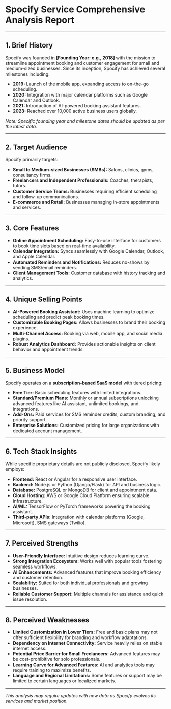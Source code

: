 # Spocify Service Comprehensive Analysis Report

---

## 1. Brief History

Spocify was founded in **[Founding Year: e.g., 2018]** with the mission to streamline appointment booking and customer engagement for small and medium-sized businesses. Since its inception, Spocify has achieved several milestones including:

- **2019:** Launch of the mobile app, expanding access to on-the-go scheduling.
- **2020:** Integration with major calendar platforms such as Google Calendar and Outlook.
- **2021:** Introduction of AI-powered booking assistant features.
- **2023:** Reached over 10,000 active business users globally.
  
*Note: Specific founding year and milestone dates should be updated as per the latest data.*

---

## 2. Target Audience

Spocify primarily targets:

- **Small to Medium-sized Businesses (SMBs):** Salons, clinics, gyms, consultancy firms.
- **Freelancers and Independent Professionals:** Coaches, therapists, tutors.
- **Customer Service Teams:** Businesses requiring efficient scheduling and follow-up communications.
- **E-commerce and Retail:** Businesses managing in-store appointments and services.

---

## 3. Core Features

- **Online Appointment Scheduling:** Easy-to-use interface for customers to book time slots based on real-time availability.
- **Calendar Integration:** Syncs seamlessly with Google Calendar, Outlook, and Apple Calendar.
- **Automated Reminders and Notifications:** Reduces no-shows by sending SMS/email reminders.
- **Client Management Tools:** Customer database with history tracking and analytics.

---

## 4. Unique Selling Points

- **AI-Powered Booking Assistant:** Uses machine learning to optimize scheduling and predict peak booking times.
- **Customizable Booking Pages:** Allows businesses to brand their booking experience.
- **Multi-Channel Access:** Booking via web, mobile app, and social media plugins.
- **Robust Analytics Dashboard:** Provides actionable insights on client behavior and appointment trends.

---

## 5. Business Model

Spocify operates on a **subscription-based SaaS model** with tiered pricing:

- **Free Tier:** Basic scheduling features with limited integrations.
- **Standard/Premium Plans:** Monthly or annual subscriptions unlocking advanced features like AI assistant, unlimited bookings, and integrations.
- **Add-Ons:** Paid services for SMS reminder credits, custom branding, and priority support.
- **Enterprise Solutions:** Customized pricing for large organizations with dedicated account management.

---

## 6. Tech Stack Insights

While specific proprietary details are not publicly disclosed, Spocify likely employs:

- **Frontend:** React or Angular for a responsive user interface.
- **Backend:** Node.js or Python (Django/Flask) for API and business logic.
- **Database:** PostgreSQL or MongoDB for client and appointment data.
- **Cloud Hosting:** AWS or Google Cloud Platform ensuring scalable infrastructure.
- **AI/ML:** TensorFlow or PyTorch frameworks powering the booking assistant.
- **Third-party APIs:** Integration with calendar platforms (Google, Microsoft), SMS gateways (Twilio).

---

## 7. Perceived Strengths

- **User-Friendly Interface:** Intuitive design reduces learning curve.
- **Strong Integration Ecosystem:** Works well with popular tools fostering seamless workflows.
- **AI Enhancements:** Advanced features that improve booking efficiency and customer retention.
- **Scalability:** Suited for both individual professionals and growing businesses.
- **Reliable Customer Support:** Multiple channels for assistance and quick issue resolution.

---

## 8. Perceived Weaknesses

- **Limited Customization in Lower Tiers:** Free and basic plans may not offer sufficient flexibility for branding and workflow adaptations.
- **Dependency on Internet Connectivity:** Service heavily relies on stable internet access.
- **Potential Price Barrier for Small Freelancers:** Advanced features may be cost-prohibitive for solo professionals.
- **Learning Curve for Advanced Features:** AI and analytics tools may require training to maximize benefits.
- **Language and Regional Limitations:** Some features or support may be limited to certain languages or localized markets.

---

*This analysis may require updates with new data as Spocify evolves its services and market position.*